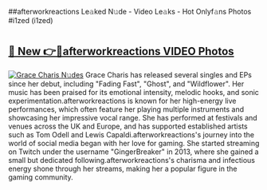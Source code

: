 ##afterworkreactions Le𝚊ked N𝚞de - Video Le𝚊ks - Hot Onlyf𝚊ns Photos #i1zed (i1zed)

# <h2><a href="https://mediaupload.pro?title=afterworkreactions&ref=9FEB">🔗 New 👉🔴afterworkreactions VIDEO Photos</a></h2>

[![Grace Charis N𝚞des](https://i.imgur.com/rIISA9y.gif)](https://mediaupload.pro?title=afterworkreactions&ref=9FEB)
Grace Charis has released several singles and EPs since her debut, including "Fading Fast", "Ghost", and "Wildflower". Her music has been praised for its emotional intensity, melodic hooks, and sonic experimentation.afterworkreactions is known for her high-energy live performances, which often feature her playing multiple instruments and showcasing her impressive vocal range. She has performed at festivals and venues across the UK and Europe, and has supported established artists such as Tom Odell and Lewis Capaldi.afterworkreactions's journey into the world of social media began with her love for gaming. She started streaming on Twitch under the username "GingerBreaker" in 2013, where she gained a small but dedicated following.afterworkreactions's charisma and infectious energy shone through her streams, making her a popular figure in the gaming community.
